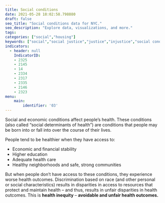 ```yaml
---
title: Social conditions
date: 2021-05-28 18:02:58.798880
draft: false
seo_title: "Social conditions data for NYC."
seo_description: "Explore data, visualizations, and more."
tags: 
categories: ["social","housing"]
keywords: ["social","social justice","justice","injustice","social conditions","poverty","racism","housing","health"]
indicators:
  - header: null
    IndicatorID:
    - 2325
    - 2145
    - 14
    - 2334
    - 2317
    - 2335
    - 2146
    - 2323
menu:
    main:
        identifier: '03'
---
```


Social and economic conditions affect people’s health. These conditions (also called “social determinants of health”) are conditions that people may be born into or fall into over the course of their lives. 

People tend to be healthier when they have access to:

* Economic and financial stability
* Higher education
* Adequate health care
* Healthy neighborhoods and safe, strong communities

But when people don’t have access to these conditions, they experience worse health outcomes. Discrimination based on race (and other personal or social characteristics) results in disparities in access to resources that protect and maintain health – and thus, results in unfair disparities in health outcomes. This is **health inequity** – **avoidable and unfair health outcomes.**  